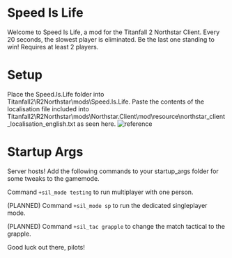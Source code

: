 # Speed Is Life
Welcome to Speed Is Life, a mod for the Titanfall 2 Northstar Client. Every 20 seconds, the slowest player is eliminated. Be the last one standing to win! Requires at least 2 players.

# Setup
Place the Speed.Is.Life folder into Titanfall2\R2Northstar\mods\Speed.Is.Life. Paste the contents of the localisation file included into Titanfall2\R2Northstar\mods\Northstar.Client\mod\resource\northstar_client_localisation_english.txt as seen here. ![reference](https://user-images.githubusercontent.com/73127554/147939780-098aaed5-f98b-452d-8563-95e587f06127.png)

# Startup Args
Server hosts! Add the following commands to your startup_args folder for some tweaks to the gamemode.

Command `+sil_mode testing` to run multiplayer with one person.

(PLANNED) Command `+sil_mode sp` to run the dedicated singleplayer mode. 

(PLANNED) Command `+sil_tac grapple` to change the match tactical to the grapple. 


Good luck out there, pilots!
